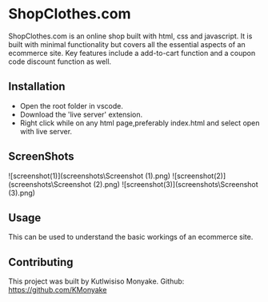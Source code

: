 # ShopClothes.com

ShopClothes.com is an online shop built with html, css and javascript.
It is built with minimal functionality but covers all the essential aspects of an ecommerce site.
Key features include a add-to-cart function and a coupon code discount function as well.

## Installation

* Open the root folder in vscode.
* Download the 'live server' extension.
* Right click while on any html page,preferably index.html and select open with live server.

## ScreenShots

![screenshot(1)](screenshots\Screenshot (1).png)
![screenshot(2)](screenshots\Screenshot (2).png)
![screenshot(3)](screenshots\Screenshot (3).png)

## Usage

This can be used to understand the basic workings of an ecommerce site.

## Contributing

This project was built by Kutlwisiso Monyake.
Github: https://github.com/KMonyake